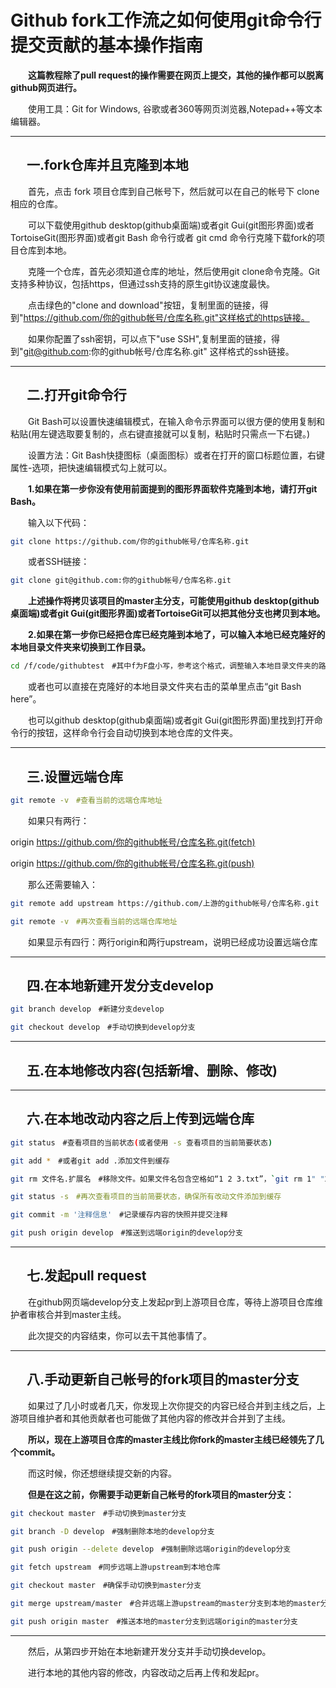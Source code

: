 # Github fork工作流之如何使用git命令行提交贡献的基本操作指南

　　**这篇教程除了pull request的操作需要在网页上提交，其他的操作都可以脱离github网页进行。**

　　使用工具：Git for Windows, 谷歌或者360等网页浏览器,Notepad++等文本编辑器。

----------------------------------

　 **一.fork仓库并且克隆到本地**
----------------------------------

　　首先，点击 fork 项目仓库到自己帐号下，然后就可以在自己的帐号下 clone 相应的仓库。

　　可以下载使用github desktop(github桌面端)或者git Gui(git图形界面)或者TortoiseGit(图形界面)或者git Bash 命令行或者 git cmd 命令行克隆下载fork的项目仓库到本地。

　　克隆一个仓库，首先必须知道仓库的地址，然后使用git clone命令克隆。Git支持多种协议，包括https，但通过ssh支持的原生git协议速度最快。

　　点击绿色的"clone and download"按钮，复制里面的链接，得到"https://github.com/你的github帐号/仓库名称.git"这样格式的https链接。

　　如果你配置了ssh密钥，可以点下"use SSH",复制里面的链接，得到"git@github.com:你的github帐号/仓库名称.git" 这样格式的ssh链接。

----------------------------------

　 **二.打开git命令行**
----------------------------------

　　Git Bash可以设置快速编辑模式，在输入命令示界面可以很方便的使用复制和粘贴(用左键选取要复制的，点右键直接就可以复制，粘贴时只需点一下右键。)

　　设置方法：Git Bash快捷图标（桌面图标）或者在打开的窗口标题位置，右键属性-选项，把快速编辑模式勾上就可以。

　　**1.如果在第一步你没有使用前面提到的图形界面软件克隆到本地，请打开git Bash。**

　　输入以下代码：

```Bash
git clone https://github.com/你的github帐号/仓库名称.git
```

　　或者SSH链接：

```Bash
git clone git@github.com:你的github帐号/仓库名称.git
```

　　**上述操作将拷贝该项目的master主分支，可能使用github desktop(github桌面端)或者git Gui(git图形界面)或者TortoiseGit可以把其他分支也拷贝到本地。**

　　**2.如果在第一步你已经把仓库已经克隆到本地了，可以输入本地已经克隆好的本地目录文件夹来切换到工作目录。**

```Bash
cd /f/code/githubtest　#其中f为F盘小写，参考这个格式，调整输入本地目录文件夹的路径,我电脑上文件夹是F:\code\github-test
```

　　或者也可以直接在克隆好的本地目录文件夹右击的菜单里点击“git Bash here”。

　　也可以github desktop(github桌面端)或者git Gui(git图形界面)里找到打开命令行的按钮，这样命令行会自动切换到本地仓库的文件夹。

----------------------------------

　 **三.设置远端仓库**
----------------------------------

```Bash
git remote -v　#查看当前的远端仓库地址
```

　　如果只有两行：

origin https://github.com/你的github帐号/仓库名称.git(fetch)

origin https://github.com/你的github帐号/仓库名称.git(push)

　　那么还需要输入：

```Bash
git remote add upstream https://github.com/上游的github帐号/仓库名称.git　#添加一个别名为 upstream（上游）的地址，指向之前 fork 的原仓库地址。

git remote -v　#再次查看当前的远端仓库地址
```

　　如果显示有四行：两行origin和两行upstream，说明已经成功设置远端仓库

----------------------------------

　 **四.在本地新建开发分支develop**
----------------------------------

```Bash
git branch develop　#新建分支develop

git checkout develop　#手动切换到develop分支
```

----------------------------------

　 **五.在本地修改内容(包括新增、删除、修改)**
----------------------------------

----------------------------------

　 **六.在本地改动内容之后上传到远端仓库**
----------------------------------

```Bash
git status　#查看项目的当前状态(或者使用 -s 查看项目的当前简要状态)

git add *　#或者git add .添加文件到缓存

git rm 文件名.扩展名　#移除文件。如果文件名包含空格如“1 2 3.txt”，`git rm 1" "2" "3.txt`(使用 --cached 移除出缓存区但是在文件夹里保留文件，或者 -f 强制删除)

git status -s　#再次查看项目的当前简要状态，确保所有改动文件添加到缓存

git commit -m '注释信息'　#记录缓存内容的快照并提交注释

git push origin develop　#推送到远端origin的develop分支
```

----------------------------------

　 **七.发起pull request**
----------------------------------

　　在github网页端develop分支上发起pr到上游项目仓库，等待上游项目仓库维护者审核合并到master主线。

　　此次提交的内容结束，你可以去干其他事情了。

----------------------------------

　 **八.手动更新自己帐号的fork项目的master分支**
----------------------------------

　　如果过了几小时或者几天，你发现上次你提交的内容已经合并到主线之后，上游项目维护者和其他贡献者也可能做了其他内容的修改并合并到了主线。

　　**所以，现在上游项目仓库的master主线比你fork的master主线已经领先了几个commit。**

　　而这时候，你还想继续提交新的内容。

　　**但是在这之前，你需要手动更新自己帐号的fork项目的master分支：**

```Bash
git checkout master　#手动切换到master分支

git branch -D develop　#强制删除本地的develop分支

git push origin --delete develop　#强制删除远端origin的develop分支

git fetch upstream　#同步远端上游upstream到本地仓库

git checkout master　#确保手动切换到master分支

git merge upstream/master　#合并远端上游upstream的master分支到本地的master分支

git push origin master　#推送本地的master分支到远端origin的master分支
```

----------------------------------

　　然后，从第四步开始在本地新建开发分支并手动切换develop。

　　进行本地的其他内容的修改，内容改动之后再上传和发起pr。
